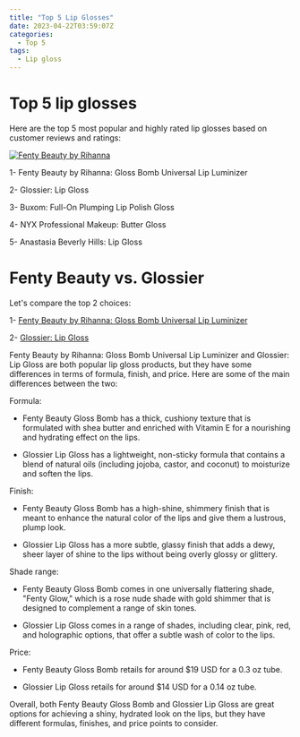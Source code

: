 ```yaml
---
title: "Top 5 Lip Glosses"
date: 2023-04-22T03:59:07Z
categories:
  - Top 5
tags:
  - Lip gloss
---
```


# Top 5 lip glosses
Here are the top 5 most popular and highly rated lip glosses based on customer reviews and ratings:

[![Fenty Beauty by Rihanna](https://www.sephora.com/productimages/sku/s1925965-main-zoom.jpg?imwidth=212)](https://www.sephora.com/product/gloss-bomb-universal-lip-luminizer-P67988453)

1- Fenty Beauty by Rihanna: Gloss Bomb Universal Lip Luminizer

2- Glossier: Lip Gloss

3- Buxom: Full-On Plumping Lip Polish Gloss

4- NYX Professional Makeup: Butter Gloss

5- Anastasia Beverly Hills: Lip Gloss

# Fenty Beauty vs. Glossier

Let's compare the top 2 choices:

1- [Fenty Beauty by Rihanna: Gloss Bomb Universal Lip Luminizer](https://www.sephora.com/product/gloss-bomb-universal-lip-luminizer-P67988453)

2- [Glossier: Lip Gloss](https://www.glossier.com/products/lip-gloss)

Fenty Beauty by Rihanna: Gloss Bomb Universal Lip Luminizer and Glossier: Lip Gloss are both popular lip gloss products, but they have some differences in terms of formula, finish, and price. Here are some of the main differences between the two:

Formula:

- Fenty Beauty Gloss Bomb has a thick, cushiony texture that is formulated with shea butter and enriched with Vitamin E for a nourishing and hydrating effect on the lips.

- Glossier Lip Gloss has a lightweight, non-sticky formula that contains a blend of natural oils (including jojoba, castor, and coconut) to moisturize and soften the lips.

Finish:

- Fenty Beauty Gloss Bomb has a high-shine, shimmery finish that is meant to enhance the natural color of the lips and give them a lustrous, plump look.

- Glossier Lip Gloss has a more subtle, glassy finish that adds a dewy, sheer layer of shine to the lips without being overly glossy or glittery.

<script async src="https://pagead2.googlesyndication.com/pagead/js/adsbygoogle.js"></script>
<!-- cpa -->
<ins class="adsbygoogle"
     style="display:block"
     data-ad-client="ca-pub-2843564932689995"
     data-ad-slot="3526097725"
     data-ad-format="auto"
     data-full-width-responsive="true"></ins>
<script>
     (adsbygoogle = window.adsbygoogle || []).push({});
</script>

Shade range:

- Fenty Beauty Gloss Bomb comes in one universally flattering shade, "Fenty Glow," which is a rose nude shade with gold shimmer that is designed to complement a range of skin tones.

- Glossier Lip Gloss comes in a range of shades, including clear, pink, red, and holographic options, that offer a subtle wash of color to the lips.

Price:

- Fenty Beauty Gloss Bomb retails for around $19 USD for a 0.3 oz tube.

- Glossier Lip Gloss retails for around $14 USD for a 0.14 oz tube.

Overall, both Fenty Beauty Gloss Bomb and Glossier Lip Gloss are great options for achieving a shiny, hydrated look on the lips, but they have different formulas, finishes, and price points to consider.
